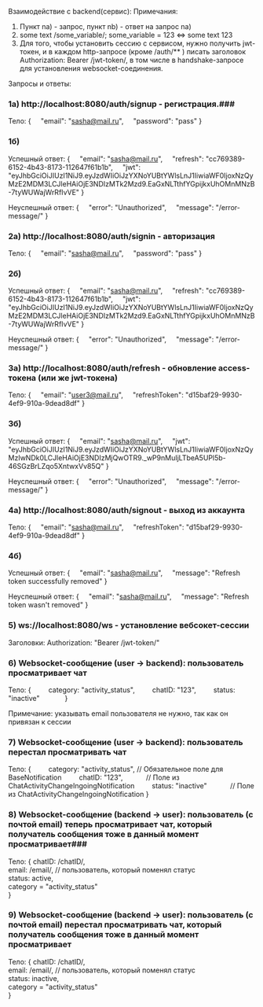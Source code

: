 Взаимодействие с backend(сервис):
Примечания:
1) Пункт na) - запрос, пункт nb) - ответ на запрос na) 
2) some text /some_variable/; some_variable = 123  <=> some text 123
3) Для того, чтобы установить сессию с сервисом, нужно получить jwt-токен, и в каждом http-запросе (кроме /auth/** ) писать заголовок Authorization: Bearer /jwt-token/,  в том числе в handshake-запросе для установления websocket-соединения. 


Запросы и ответы:
### 1a) http://localhost:8080/auth/signup - регистрация.###
Тело:
{
    "email": "sasha@mail.ru",
    "password": "pass"
}
### 1б) ###
Успешный ответ:
{
    "email": "sasha@mail.ru",
    "refresh": "cc769389-6152-4b43-8173-112647f61b1b",
    "jwt": "eyJhbGciOiJIUzI1NiJ9.eyJzdWIiOiJzYXNoYUBtYWlsLnJ1IiwiaWF0IjoxNzQyMzE2MDM3LCJleHAiOjE3NDIzMTk2Mzd9.EaGxNLTthfYGpijkxUhOMnMNzB-7tyWUWajWrRfIvVE"
}

Неуспешный ответ:
{
    "error": "Unauthorized",
    "message": "/error-message/"
}


### 2a) http://localhost:8080/auth/signin - авторизация ###
Тело: 
{
    "email": "sasha@mail.ru",
    "password": "pass"
}
### 2б) ###
Успешный ответ:
{
    "email": "sasha@mail.ru",
    "refresh": "cc769389-6152-4b43-8173-112647f61b1b",
    "jwt": "eyJhbGciOiJIUzI1NiJ9.eyJzdWIiOiJzYXNoYUBtYWlsLnJ1IiwiaWF0IjoxNzQyMzE2MDM3LCJleHAiOjE3NDIzMTk2Mzd9.EaGxNLTthfYGpijkxUhOMnMNzB-7tyWUWajWrRfIvVE"
}

Неуспешный ответ:
{
    "error": "Unauthorized",
    "message": "/error-message/"
}

### 3a) http://localhost:8080/auth/refresh - обновление access-токена (или же jwt-токена) ###
Тело: 
{
    "email": "user3@mail.ru",
    "refreshToken": "d15baf29-9930-4ef9-910a-9dead8df"
}

### 3б) ###
Успешный ответ:
{
    "email": "sasha@mail.ru",
    "jwt": "eyJhbGciOiJIUzI1NiJ9.eyJzdWIiOiJzYXNoYUBtYWlsLnJ1IiwiaWF0IjoxNzQyMzIwNDk0LCJleHAiOjE3NDIzMjQwOTR9._wP9nMuIjLTbeA5UPl5b-46SGzBrLZqo5XntwxVv85Q"
}

Неуспешный ответ:
{
    "error": "Unauthorized",
    "message": "/error-message/"
} 

### 4a) http://localhost:8080/auth/signout - выход из аккаунта ###
Тело: 
{
    "email": "sasha@mail.ru",
    "refreshToken": "d15baf29-9930-4ef9-910a-9dead8df"
}

### 4б) ###
Успешный ответ:
{
    "email": "sasha@mail.ru",
    "message": "Refresh token successfully removed"
}

Неуспешный ответ:
{
    "email": "sasha@mail.ru",
    "message": "Refresh token wasn't removed"
}



### 5) ws://localhost:8080/ws - установление вебсокет-сессии
Заголовки:
Authorization: "Bearer /jwt-token/"

### 6) Websocket-сообщение (user -> backend): пользователь просматривает чат ###
Тело:
{
        category: "activity_status", 
        chatID: "123",
        status: "inactive"            
}

Примечание: указывать email пользователя не нужно, так как он привязан к сессии

### 7) Websocket-сообщение (user -> backend): пользователь перестал просматривать чат ###
Тело:
{
        category: "activity_status", // Обязательное поле для BaseNotification
        chatID: "123",            // Поле из ChatActivityChangeIngoingNotification
        status: "inactive"            // Поле из ChatActivityChangeIngoingNotification
}

### 8) Websocket-сообщение (backend -> user): пользователь (с почтой email) теперь просматривает чат, который получатель сообщения тоже в данный момент просматривает###
Тело:
{
    chatID: /chatID/,  
    email: /email/, // пользователь, который поменял статус  
    status: active,  
    category = "activity_status"  
}

### 9) Websocket-сообщение (backend -> user): пользователь (с почтой email) перестал просматривать чат, который получатель сообщения тоже в данный момент просматривает ###
Тело:
{
    chatID: /chatID/,  
    email: /email/, // пользователь, который поменял статус  
    status: inactive,  
    category = "activity_status"  
}
